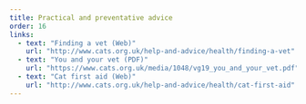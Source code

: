 ```yaml
---
title: Practical and preventative advice
order: 16
links:
  - text: "Finding a vet (Web)"
    url: "http://www.cats.org.uk/help-and-advice/health/finding-a-vet"
  - text: "You and your vet (PDF)"
    url: "https://www.cats.org.uk/media/1048/vg19_you_and_your_vet.pdf"
  - text: "Cat first aid (Web)"
    url: "http://www.cats.org.uk/help-and-advice/health/cat-first-aid"
---
```

